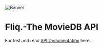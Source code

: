 ![Banner](https://github.com/JahidHasanCO/Fliq.-The-MovieDB-API/blob/master/ART/banner.png)
# Fliq.-The MovieDB API

For test and read [API Documentation](https://fliqapi.herokuapp.com/docs ) here.
